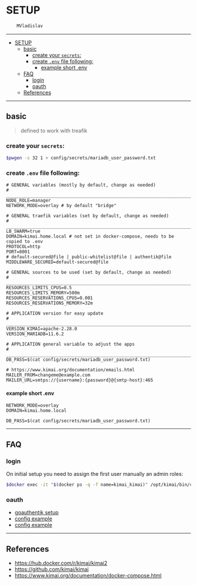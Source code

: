 # SETUP

```sh
    MVladislav
```

---

- [SETUP](#setup)
  - [basic](#basic)
    - [create your `secrets`:](#create-your-secrets)
    - [create `.env` file following:](#create-env-file-following)
      - [example short .env](#example-short-env)
  - [FAQ](#faq)
    - [login](#login)
    - [oauth](#oauth)
  - [References](#references)

---

## basic

> defined to work with treafik

### create your `secrets`:

```sh
$pwgen -s 32 1 > config/secrets/mariadb_user_password.txt
```

### create `.env` file following:

```env
# GENERAL variables (mostly by default, change as needed)
# ______________________________________________________________________________
NODE_ROLE=manager
NETWORK_MODE=overlay # by default "bridge"

# GENERAL traefik variables (set by default, change as needed)
# ______________________________________________________________________________
LB_SWARM=true
DOMAIN=kimai.home.local # not set in docker-compose, needs to be copied to .env
PROTOCOL=http
PORT=8001
# default-secured@file | public-whitelist@file | authentik@file
MIDDLEWARE_SECURED=default-secured@file

# GENERAL sources to be used (set by default, change as needed)
# ______________________________________________________________________________
RESOURCES_LIMITS_CPUS=0.5
RESOURCES_LIMITS_MEMORY=500m
RESOURCES_RESERVATIONS_CPUS=0.001
RESOURCES_RESERVATIONS_MEMORY=32m

# APPLICATION version for easy update
# ______________________________________________________________________________
VERSION_KIMAI=apache-2.28.0
VERSION_MARIADB=11.6.2

# APPLICATION general variable to adjust the apps
# ______________________________________________________________________________
DB_PASS=$(cat config/secrets/mariadb_user_password.txt)

# https://www.kimai.org/documentation/emails.html
MAILER_FROM=changeme@example.com
MAILER_URL=smtps://{username}:{password}@{smtp-host}:465
```

#### example short .env

```env
NETWORK_MODE=overlay
DOMAIN=kimai.home.local

DB_PASS=$(cat config/secrets/mariadb_user_password.txt)
```

---

## FAQ

### login

On initial setup you need to assign the first user manually an admin roles:

```sh
$docker exec -it "$(docker ps -q -f name=kimai_kimai)" /opt/kimai/bin/console kimai:user:create admin 'admin@home.local' ROLE_SUPER_ADMIN
```

### oauth

- [goauthentik setup](https://github.com/MVladislav/vm-docker-collection/tree/main/composer/helper/goauthentik)
- [config example](https://www.kimai.org/documentation/saml-authentik.html)
- [config example](https://goauthentik.io/integrations/services/kimai/)

---

## References

- <https://hub.docker.com/r/kimai/kimai2>
- <https://github.com/kimai/kimai>
- <https://www.kimai.org/documentation/docker-compose.html>
